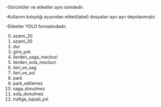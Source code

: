 -Görüntüler ve etiketler aynı isimdedir.

-Kullanım kolaylığı açısından etiket(label) dosyaları ayrı ayrı depolanmıştır.

-Etiketler YOLO formatındadır.

0. azami_20
1. azami_30
2. dur
3. giris_yok
4. ilerden_saga_mecburi
5. ilerden_sola_mecburi
6. ileri_ve_sag
7. ileri_ve_sol
8. park
9. park_edilemez
10. saga_donulmez
11. sola_donulmez
12. trafige_kapali_yol


